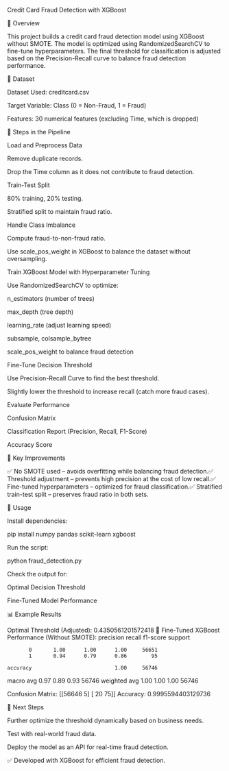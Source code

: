 Credit Card Fraud Detection with XGBoost

📌 Overview

This project builds a credit card fraud detection model using XGBoost without SMOTE. The model is optimized using RandomizedSearchCV to fine-tune hyperparameters. The final threshold for classification is adjusted based on the Precision-Recall curve to balance fraud detection performance.

📂 Dataset

Dataset Used: creditcard.csv

Target Variable: Class (0 = Non-Fraud, 1 = Fraud)

Features: 30 numerical features (excluding Time, which is dropped)

🚀 Steps in the Pipeline

Load and Preprocess Data

Remove duplicate records.

Drop the Time column as it does not contribute to fraud detection.

Train-Test Split

80% training, 20% testing.

Stratified split to maintain fraud ratio.

Handle Class Imbalance

Compute fraud-to-non-fraud ratio.

Use scale_pos_weight in XGBoost to balance the dataset without oversampling.

Train XGBoost Model with Hyperparameter Tuning

Use RandomizedSearchCV to optimize:

n_estimators (number of trees)

max_depth (tree depth)

learning_rate (adjust learning speed)

subsample, colsample_bytree

scale_pos_weight to balance fraud detection

Fine-Tune Decision Threshold

Use Precision-Recall Curve to find the best threshold.

Slightly lower the threshold to increase recall (catch more fraud cases).

Evaluate Performance

Confusion Matrix

Classification Report (Precision, Recall, F1-Score)

Accuracy Score

🔹 Key Improvements

✅ No SMOTE used – avoids overfitting while balancing fraud detection.✅ Threshold adjustment – prevents high precision at the cost of low recall.✅ Fine-tuned hyperparameters – optimized for fraud classification.✅ Stratified train-test split – preserves fraud ratio in both sets.

📜 Usage

Install dependencies:

pip install numpy pandas scikit-learn xgboost

Run the script:

python fraud_detection.py

Check the output for:

Optimal Decision Threshold

Fine-Tuned Model Performance

📊 Example Results

Optimal Threshold (Adjusted): 0.4350561201572418
📌 Fine-Tuned XGBoost Performance (Without SMOTE):
              precision    recall  f1-score   support

           0       1.00      1.00      1.00     56651
           1       0.94      0.79      0.86        95

    accuracy                           1.00     56746
   macro avg       0.97      0.89      0.93     56746
weighted avg       1.00      1.00      1.00     56746

Confusion Matrix:
[[56646     5]
 [   20    75]]
Accuracy: 0.9995594403129736

📌 Next Steps

Further optimize the threshold dynamically based on business needs.

Test with real-world fraud data.

Deploy the model as an API for real-time fraud detection.

✅ Developed with XGBoost for efficient fraud detection.

